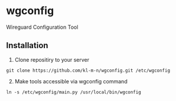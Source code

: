 # wgconfig
Wireguard Configuration Tool

## Installation
1. Clone repositiry to your server
```
git clone https://github.com/kl-m-n/wgconfig.git /etc/wgconfig
```
2. Make tools accessible via wgconfig command
```
ln -s /etc/wgconfig/main.py /usr/local/bin/wgconfig
```